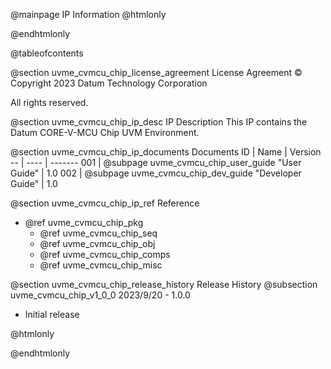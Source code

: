 @mainpage IP Information
@htmlonly
<div class="autonumbering">
@endhtmlonly


@tableofcontents


@section uvme_cvmcu_chip_license_agreement License Agreement
© Copyright 2023 Datum Technology Corporation

All rights reserved.


@section uvme_cvmcu_chip_ip_desc IP Description
This IP contains the Datum CORE-V-MCU Chip UVM Environment.



@section uvme_cvmcu_chip_ip_documents Documents
ID | Name | Version
-- | ---- | -------
001 | @subpage uvme_cvmcu_chip_user_guide "User Guide" | 1.0
002 | @subpage uvme_cvmcu_chip_dev_guide "Developer Guide" | 1.0


@section uvme_cvmcu_chip_ip_ref Reference
 * @ref uvme_cvmcu_chip_pkg
   * @ref uvme_cvmcu_chip_seq
   * @ref uvme_cvmcu_chip_obj
   * @ref uvme_cvmcu_chip_comps
   * @ref uvme_cvmcu_chip_misc


@section uvme_cvmcu_chip_release_history Release History
@subsection uvme_cvmcu_chip_v1_0_0 2023/9/20 - 1.0.0
- Initial release


@htmlonly
</div>
@endhtmlonly
